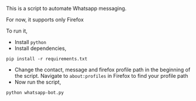 This is a script to automate Whatsapp messaging.

For now, it supports only Firefox

To run it,
- Install `python`
- Install dependencies,
```
pip install -r requirements.txt
```
- Change the contact, message and firefox profile path in the beginning of the script.
Navigate to `about:profiles` in Firefox to find your profile path
- Now run the script,
```
python whatsapp-bot.py
```
